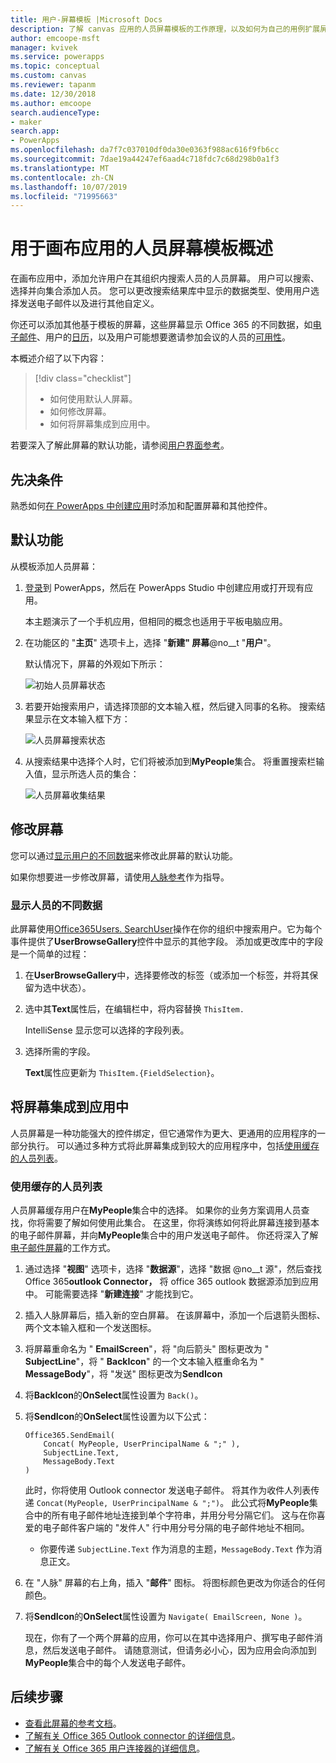 ```yaml
---
title: 用户-屏幕模板 |Microsoft Docs
description: 了解 canvas 应用的人员屏幕模板的工作原理，以及如何为自己的用例扩展屏幕
author: emcoope-msft
manager: kvivek
ms.service: powerapps
ms.topic: conceptual
ms.custom: canvas
ms.reviewer: tapanm
ms.date: 12/30/2018
ms.author: emcoope
search.audienceType:
- maker
search.app:
- PowerApps
ms.openlocfilehash: da7f7c037010df0da30e0363f988ac616f9fb6cc
ms.sourcegitcommit: 7dae19a44247ef6aad4c718fdc7c68d298b0a1f3
ms.translationtype: MT
ms.contentlocale: zh-CN
ms.lasthandoff: 10/07/2019
ms.locfileid: "71995663"
---
```

# <a name="overview-of-the-people-screen-template-for-canvas-apps"></a>用于画布应用的人员屏幕模板概述

在画布应用中，添加允许用户在其组织内搜索人员的人员屏幕。 用户可以搜索、选择并向集合添加人员。 您可以更改搜索结果库中显示的数据类型、使用用户选择发送电子邮件以及进行其他自定义。

你还可以添加其他基于模板的屏幕，这些屏幕显示 Office 365 的不同数据，如[电子邮件](email-screen-overview.md)、用户的[日历](calendar-screen-overview.md)，以及用户可能想要邀请参加会议的人员的[可用性](meeting-screen-overview.md)。

本概述介绍了以下内容：
> [!div class="checklist"]
> * 如何使用默认人屏幕。
> * 如何修改屏幕。
> * 如何将屏幕集成到应用中。

若要深入了解此屏幕的默认功能，请参阅[用户界面参考](people-screen-reference.md)。

## <a name="prerequisite"></a>先决条件

熟悉如何[在 PowerApps 中创建应用](../data-platform-create-app-scratch.md)时添加和配置屏幕和其他控件。

## <a name="default-functionality"></a>默认功能

从模板添加人员屏幕：

1. [登录](http://web.powerapps.com?utm_source=padocs&utm_medium=linkinadoc&utm_campaign=referralsfromdoc)到 PowerApps，然后在 PowerApps Studio 中创建应用或打开现有应用。

    本主题演示了一个手机应用，但相同的概念也适用于平板电脑应用。

1. 在功能区的 "**主页**" 选项卡上，选择 "**新建" 屏幕**@no__t "**用户**"。

    默认情况下，屏幕的外观如下所示：

    ![初始人员屏幕状态](media/people-screen/people-screen-empty.png)

1. 若要开始搜索用户，请选择顶部的文本输入框，然后键入同事的名称。 搜索结果显示在文本输入框下方：

    ![人员屏幕搜索状态](media/people-screen/people-browse-gall-full.png)

1. 从搜索结果中选择个人时，它们将被添加到**MyPeople**集合。 将重置搜索栏输入值，显示所选人员的集合：

    ![人员屏幕收集结果](media/people-screen/people-people-gall-full.png)

## <a name="modify-the-screen"></a>修改屏幕

您可以通过[显示用户的不同数据](people-screen-overview.md#show-different-data-for-people)来修改此屏幕的默认功能。

如果你想要进一步修改屏幕，请使用[人脉参考](./people-screen-reference.md)作为指导。

### <a name="show-different-data-for-people"></a>显示人员的不同数据

此屏幕使用[Office365Users. SearchUser](https://docs.microsoft.com/connectors/office365users/#searchuser)操作在你的组织中搜索用户。它为每个事件提供了**UserBrowseGallery**控件中显示的其他字段。 添加或更改库中的字段是一个简单的过程：

1. 在**UserBrowseGallery**中，选择要修改的标签（或添加一个标签，并将其保留为选中状态）。

1. 选中其**Text**属性后，在编辑栏中，将内容替换 `ThisItem.`

    IntelliSense 显示您可以选择的字段列表。

1. 选择所需的字段。

    **Text**属性应更新为 `ThisItem.{FieldSelection}`。

## <a name="integrate-the-screen-into-an-app"></a>将屏幕集成到应用中

人员屏幕是一种功能强大的控件绑定，但它通常作为更大、更通用的应用程序的一部分执行。 可以通过多种方式将此屏幕集成到较大的应用程序中，包括[使用缓存的人员列表](people-screen-overview.md#use-your-cached-list-of-people)。

### <a name="use-your-cached-list-of-people"></a>使用缓存的人员列表

人员屏幕缓存用户在**MyPeople**集合中的选择。 如果你的业务方案调用人员查找，你将需要了解如何使用此集合。 在这里，你将演练如何将此屏幕连接到基本的电子邮件屏幕，并向**MyPeople**集合中的用户发送电子邮件。 你还将深入了解[电子邮件屏幕](./email-screen-overview.md)的工作方式。

1. 通过选择 "**视图**" 选项卡，选择 "**数据源**"，选择 "数据 @no__t 源"，然后查找 Office 365**outlook Connector，** 将 office 365 outlook 数据源添加到应用中。 可能需要选择 "**新建连接**" 才能找到它。
1. 插入人脉屏幕后，插入新的空白屏幕。 在该屏幕中，添加一个后退箭头图标、两个文本输入框和一个发送图标。
1. 将屏幕重命名为 " **EmailScreen**"，将 "向后箭头" 图标更改为 " **SubjectLine**"，将 " **BackIcon**" 的一个文本输入框重命名为 " **MessageBody**"，将 "发送" 图标更改为**SendIcon**
1. 将**BackIcon**的**OnSelect**属性设置为 `Back()`。
1. 将**SendIcon**的**OnSelect**属性设置为以下公式：

    ```powerapps-dot
    Office365.SendEmail( 
        Concat( MyPeople, UserPrincipalName & ";" ), 
        SubjectLine.Text, 
        MessageBody.Text 
    )
    ```
    
    此时，你将使用 Outlook connector 发送电子邮件。 将其作为收件人列表传递 `Concat(MyPeople, UserPrincipalName & ";")`。 此公式将**MyPeople**集合中的所有电子邮件地址连接到单个字符串，并用分号分隔它们。 这与在你喜爱的电子邮件客户端的 "发件人" 行中用分号分隔的电子邮件地址不相同。
    * 你要传递 `SubjectLine.Text` 作为消息的主题，`MessageBody.Text` 作为消息正文。
1. 在 "人脉" 屏幕的右上角，插入 "**邮件**" 图标。
   将图标颜色更改为你适合的任何颜色。
1. 将**SendIcon**的**OnSelect**属性设置为 `Navigate( EmailScreen, None )`。

    现在，你有了一个两个屏幕的应用，你可以在其中选择用户、撰写电子邮件消息，然后发送电子邮件。 请随意测试，但请务必小心，因为应用会向添加到**MyPeople**集合中的每个人发送电子邮件。

## <a name="next-steps"></a>后续步骤

* [查看此屏幕的参考文档](./people-screen-reference.md)。
* [了解有关 Office 365 Outlook connector 的详细信息](../connections/connection-office365-outlook.md)。
* [了解有关 Office 365 用户连接器的详细信息](../connections/connection-office365-users.md)。
